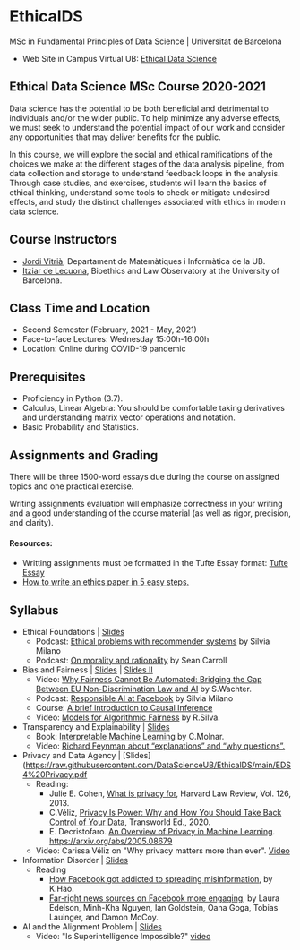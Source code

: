 # EthicalDS

MSc in Fundamental Principles of Data Science | Universitat de Barcelona

+ Web Site in Campus Virtual UB: [Ethical Data Science](https://campusvirtual.ub.edu/course/view.php?id=28882)

## Ethical Data Science MSc Course 2020-2021

Data science has the potential to be both beneficial and detrimental to individuals and/or the wider public. To help minimize any adverse effects, we must seek to understand the potential impact of our work and consider any opportunities that may deliver benefits for the public. 

In this course, we will explore the social and ethical ramifications of the choices we make at the different stages of the data analysis pipeline, from data collection and storage to understand feedback loops in the analysis. Through case studies, and exercises, students will learn the basics of ethical thinking, understand some tools to check or mitigate undesired effects, and study the distinct challenges associated with ethics in modern data science.

## Course Instructors

+ [Jordi Vitrià](http://www.ub.edu/cvub/jordivitria/), Departament de Matemàtiques i Informàtica de la UB.
+ [Itziar de Lecuona](http://www.bioeticayderecho.ub.edu/ca/itziar-de-lecuona), Bioethics and Law Observatory at the University of Barcelona. 

## Class Time and Location
+ Second Semester (February, 2021 - May, 2021)
+ Face-to-face Lectures: Wednesday 15:00h-16:00h
+ Location: Online during COVID-19 pandemic

## Prerequisites
+ Proficiency in Python (3.7).
+ Calculus, Linear Algebra: You should be comfortable taking derivatives and understanding matrix vector operations and notation.
+ Basic Probability and Statistics.

## Assignments and Grading

There will be three 1500-word essays due during the course on assigned topics and one practical exercise.

Writing assignments evaluation will emphasize correctness in your writing and a good understanding of the course material (as well as rigor, precision, and clarity).

#### Resources:
+ Writting assignments must be formatted in the Tufte Essay format: [Tufte Essay](https://www.latextemplates.com/template/tufte-essay)
+ [How to write an ethics paper in 5 easy steps.](https://essayshark.com/blog/a-good-ethics-essaytips-and-traps-of-writing/)


## Syllabus
+ Ethical Foundations | [Slides](https://raw.githubusercontent.com/DataScienceUB/EthicalDS/main/EDS1%20Foundations.pdf) 
  + Podcast: [Ethical problems with recommender systems](https://anchor.fm/towardsdatascience/episodes/68--Silvia-Milano---Ethical-problems-with-recommender-systems-epi24v/a-a4fdo1p) by Silvia Milano
  + Podcast: [On morality and rationality](https://www.preposterousuniverse.com/podcast/2019/07/01/episode-53-solo-on-morality-and-rationality/) by Sean Carroll
+ Bias and Fairness  | [Slides](https://raw.githubusercontent.com/DataScienceUB/EthicalDS/main/EDS2%20Bias%20and%20Fairness%20I%20.pdf) | [Slides II](https://raw.githubusercontent.com/DataScienceUB/EthicalDS/main/EDS2%20Bias%20and%20Fairness%20II.pdf)
  + Video: [Why Fairness Cannot Be Automated: Bridging the Gap Between EU Non-Discrimination Law and AI](https://youtu.be/p8MCaj68Pns) by S.Wachter. 
  + Podcast: [Responsible AI at Facebook](https://anchor.fm/towardsdatascience/episodes/67--Joaquin-Quionero-Candela---Responsible-AI-at-Facebook-ep7qjq/a-a4dbkvb) by Silvia Milano
  + Course: [A brief introduction to Causal Inference](https://youtu.be/DXBPtpBhGqo)
  + Video: [Models for Algorithmic Fairness](https://youtu.be/NtJOHR4FqFI) by R.Silva.
+ Transparency and Explainability  | [Slides](https://raw.githubusercontent.com/DataScienceUB/EthicalDS/main/EDS3%20Explainability.pdf)
  + Book: [Interpretable Machine Learning](https://christophm.github.io/interpretable-ml-book/) by C.Molnar.
  + Video: [Richard Feynman about “explanations” and “why questions”.](https://www.youtube.com/watch?v=Q1lL-hXO27Q)
+ Privacy and Data Agency | [Slides](https://raw.githubusercontent.com/DataScienceUB/EthicalDS/main/EDS4%20Privacy.pdf
  + Reading: 
    + Julie E. Cohen, [What is privacy for](https://cdn.harvardlawreview.org/wp-content/uploads/pdfs/vol126_cohen.pdf), Harvard Law Review, Vol. 126, 2013.
    + C.Véliz, [Privacy Is Power: Why and How You Should Take Back Control of Your Data](https://www.penguin.co.uk/books/112/1120394/privacy-is-power/9780552177719.html), Transworld Ed., 2020.
    + E. Decristofaro. [An Overview of Privacy in Machine Learning](https://arxiv.org/abs/2005.08679). https://arxiv.org/abs/2005.08679 
  + Video: Carissa Véliz on "Why privacy matters more than ever". [Video](https://youtu.be/8yU8fb3e5dE)
+ Information Disorder | [Slides](https://raw.githubusercontent.com/DataScienceUB/EthicalDS/main/EDS5%20Information%20Disorder.pdf)
  + Reading
    + [How Facebook got addicted to spreading misinformation](https://www.technologyreview.com/2021/03/11/1020600/facebook-responsible-ai-misinformation/), by K.Hao.
    + [Far-right news sources on Facebook more engaging](https://medium.com/cybersecurity-for-democracy/far-right-news-sources-on-facebook-more-engaging-e04a01efae90), by Laura Edelson, Minh-Kha Nguyen, Ian Goldstein, Oana Goga, Tobias Lauinger, and Damon McCoy.
+ AI and the Alignment Problem | [Slides](https://raw.githubusercontent.com/DataScienceUB/EthicalDS/main/EDS6%20Alignment%20Problem.pdf)
  + Video: "Is Superintelligence Impossible?" [video](https://www.edge.org/conversation/john_brockman-is-superintelligence-impossible)
